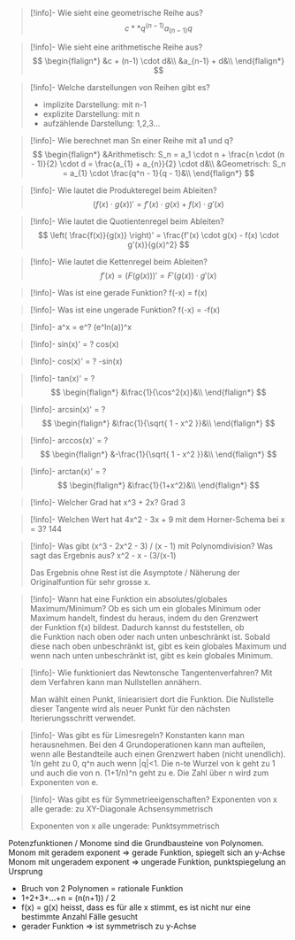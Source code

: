
> [!info]- Wie sieht eine geometrische Reihe aus?
> $$
> c ** q^(n-1)
> a_(n-1) q
> $$

> [!info]- Wie sieht eine arithmetische Reihe aus?
> $$
> \begin{flalign*}
> &c + (n-1) \cdot d&\\
> &a_{n-1} + d&\\
> \end{flalign*}
> $$

> [!info]- Welche darstellungen von Reihen gibt es?
> - implizite Darstellung: mit n-1
> - explizite Darstellung: mit n
> - aufzählende Darstellung: 1,2,3...

> [!info]- Wie berechnet man Sn einer Reihe mit a1 und q?
> $$
> \begin{flalign*}
> &Arithmetisch: S_n = a_1 \cdot n + \frac{n \cdot (n - 1)}{2} \cdot d = \frac{a_{1} + a_{n}}{2} \cdot d&\\
> &Geometrisch: S_n = a_{1} \cdot \frac{q^n - 1}{q - 1}&\\
> \end{flalign*}
> $$

> [!info]- Wie lautet die Produkteregel beim Ableiten?
> $$
> (f(x) \cdot g(x))' = f'(x) \cdot g(x) + f(x) \cdot g'(x)
> $$

> [!info]- Wie lautet die Quotientenregel beim Ableiten?
> $$
> \left( \frac{f(x)}{g(x)} \right)' = \frac{f'(x) \cdot g(x) - f(x) \cdot g'(x)}{g(x)^2}
> $$

> [!info]- Wie lautet die Kettenregel beim Ableiten?
> $$
> f'(x) = (F(g(x)))' = F'(g(x)) \cdot g'(x)
> $$

> [!info]- Was ist eine gerade Funktion?
> f(-x) = f(x)

> [!info]- Was ist eine ungerade Funktion?
> f(-x) = -f(x)

> [!info]- a^x = e^?
> (e^ln(a))^x

> [!info]- sin(x)' = ?
> cos(x)

> [!info]-  cos(x)' = ?
> -sin(x)

> [!info]- tan(x)' = ?
> $$
> \begin{flalign*}
> &\frac{1}{\cos^2(x)}&\\
> \end{flalign*}
> $$

> [!info]- arcsin(x)' = ?
> $$
> \begin{flalign*}
> &\frac{1}{\sqrt{ 1 - x^2 }}&\\
> \end{flalign*}
> $$

> [!info]- arccos(x)' = ?
> $$
> \begin{flalign*}
> &-\frac{1}{\sqrt{ 1 - x^2 }}&\\
> \end{flalign*}
> $$

> [!info]- arctan(x)' = ?
> $$
> \begin{flalign*}
> &\frac{1}{1+x^2}&\\
> \end{flalign*}
> $$

> [!info]- Welcher Grad hat x^3 + 2x?
> Grad 3

> [!info]- Welchen Wert hat 4x^2 - 3x + 9 mit dem Horner-Schema bei x = 3?
> 144

> [!info]- Was gibt (x^3 - 2x^2 - 3) / (x - 1) mit Polynomdivision? Was sagt das Ergebnis aus?
> x^2 - x - (3/(x-1)
> 
> Das Ergebnis ohne Rest ist die Asymptote / Näherung der Originalfuntion für sehr grosse x.

> [!info]- Wann hat eine Funktion ein absolutes/globales Maximum/Minimum?
> Ob es sich um ein globales Minimum oder Maximum handelt, findest du heraus, indem du den Grenzwert der Funktion f(x) bildest. Dadurch kannst du feststellen, ob die Funktion nach oben oder nach unten unbeschränkt ist. Sobald diese nach oben unbeschränkt ist, gibt es kein globales Maximum und wenn nach unten unbeschränkt ist, gibt es kein globales Minimum.

> [!info]- Wie funktioniert das Newtonsche Tangentenverfahren?
> Mit dem Verfahren kann man Nullstellen annähern.
> 
> Man wählt einen Punkt, liniearisiert dort die Funktion. Die Nullstelle dieser Tangente wird als neuer Punkt für den nächsten Iterierungsschritt verwendet.

> [!info]- Was gibt es für Limesregeln?
> Konstanten kann man herausnehmen. Bei den 4 Grundoperationen kann man aufteilen, wenn alle Bestandteile auch einen Grenzwert haben (nicht unendlich). 1/n geht zu 0, q^n auch wenn |q|<1. Die n-te Wurzel von k geht zu 1 und auch die von n. (1+1/n)^n geht zu e. Die Zahl über n wird zum Exponenten von e.

> [!info]- Was gibt es für Symmetrieeigenschaften?
> Exponenten von x alle gerade: zu XY-Diagonale Achsensymmetrisch
> 
> Exponenten von x alle ungerade: Punktsymmetrisch

Potenzfunktionen / Monome sind die Grundbausteine von Polynomen.
Monom mit geradem exponent => gerade Funktion, spiegelt sich an y-Achse
Monom mit ungeradem exponent => ungerade Funktion, punktspiegelung an Ursprung
- Bruch von 2 Polynomen = rationale Funktion
- 1+2+3+...+n = (n(n+1)) / 2
- f(x) = g(x) heisst, dass es für alle x stimmt, es ist nicht nur eine bestimmte Anzahl Fälle gesucht
- gerader Funktion => ist symmetrisch zu y-Achse